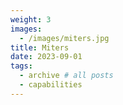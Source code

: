 ```yaml
---
weight: 3
images:
  - /images/miters.jpg
title: Miters
date: 2023-09-01
tags:
  - archive # all posts
  - capabilities
---
```

